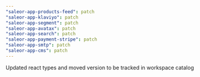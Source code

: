 ```yaml
---
"saleor-app-products-feed": patch
"saleor-app-klaviyo": patch
"saleor-app-segment": patch
"saleor-app-avatax": patch
"saleor-app-search": patch
"saleor-app-payment-stripe": patch
"saleor-app-smtp": patch
"saleor-app-cms": patch
---
```


Updated react types and moved version to be tracked in workspace catalog
